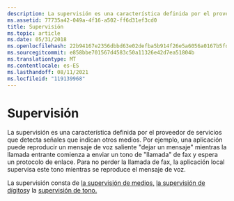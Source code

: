 ```yaml
---
description: La supervisión es una característica definida por el proveedor de servicios que detecta señales que indican otros medios.
ms.assetid: 77735a42-049a-4f16-a502-ff6d31ef3cd0
title: Supervisión
ms.topic: article
ms.date: 05/31/2018
ms.openlocfilehash: 22b94167e2356dbbd63e02defba5b914f26e5a6056a0167b5fd4c3e9f46cbaea
ms.sourcegitcommit: e858bbe701567d4583c50a11326e42d7ea51804b
ms.translationtype: MT
ms.contentlocale: es-ES
ms.lasthandoff: 08/11/2021
ms.locfileid: "119139968"
---
```

# <a name="monitoring"></a>Supervisión

La supervisión es una característica definida por el proveedor de servicios que detecta señales que indican otros medios. Por ejemplo, una aplicación puede reproducir un mensaje de voz saliente "dejar un mensaje" mientras la llamada entrante comienza a enviar un tono de "llamada" de fax y espera un protocolo de enlace. Para no perder la llamada de fax, la aplicación local supervisa este tono mientras se reproduce el mensaje de voz.

La supervisión consta de [la supervisión de medios,](/previous-versions/windows/desktop/legacy/ms725242(v=vs.85)) [la supervisión de dígitos](/previous-versions/windows/desktop/legacy/ms725185(v=vs.85))y la [supervisión de tono.](/previous-versions/windows/desktop/legacy/ms725520(v=vs.85))

 

 
